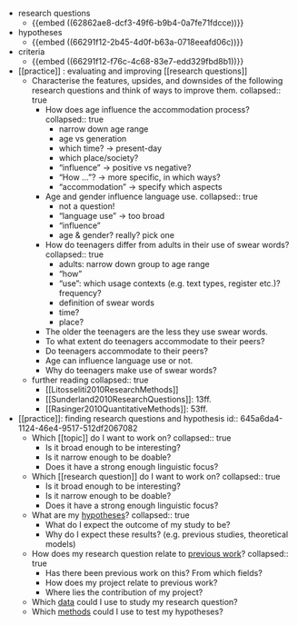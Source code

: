 - research questions
	- {{embed ((62862ae8-dcf3-49f6-b9b4-0a7fe71fdcce))}}
- hypotheses
	- {{embed ((66291f12-2b45-4d0f-b63a-0718eeafd06c))}}
- criteria
	- {{embed ((66291f12-f76c-4c68-83e7-edd329fbd8b1))}}
- [[practice]] : evaluating and improving [[research questions]]
	- Characterise the features, upsides, and downsides of the following research questions and think of ways to improve them.
	  collapsed:: true
		- How does age influence the accommodation process?
		  collapsed:: true
			- narrow down age range
			- age vs generation
			- which time? → present-day
			- which place/society?
			- “influence” → positive vs negative?
			- “How …”? → more specific, in which ways?
			- “accommodation” → specify which aspects
		- Age and gender influence language use.
		  collapsed:: true
			- not a question!
			- “language use” → too broad
			- “influence”
			- age & gender? really? pick one
		- How do teenagers differ from adults in their use of swear words?
		  collapsed:: true
			- adults: narrow down group to age range
			- “how”
			- “use”: which usage contexts (e.g. text types, register etc.)? frequency?
			- definition of swear words
			- time?
			- place?
		- The older the teenagers are the less they use swear words.
		- To what extent do teenagers accommodate to their peers?
		- Do teenagers accommodate to their peers?
		- Age can influence language use or not.
		- Why do teenagers make use of swear words?
	- further reading
	  collapsed:: true
		- [[Litosseliti2010ResearchMethods]]
		- [[Sunderland2010ResearchQuestions]]: 13ff.
		- [[Rasinger2010QuantitativeMethods]]: 53ff.
- [[practice]]: finding research questions and hypothesis
  id:: 645a6da4-1124-46e4-9517-512df2067082
	- Which [[topic]] do I want to work on?
	  collapsed:: true
		- Is it broad enough to be interesting?
		- Is it narrow enough to be doable?
		- Does it have a strong enough linguistic focus?
	- Which [[research question]] do I want to work on?
	  collapsed:: true
		- Is it broad enough to be interesting?
		- Is it narrow enough to be doable?
		- Does it have a strong enough linguistic focus?
	- What are my [hypotheses]([[hypotheses]])?
	  collapsed:: true
		- What do I expect the outcome of my study to be?
		- Why do I expect these results? (e.g. previous studies, theoretical models)
	- How does my research question relate to [previous work]([[references]])?
	  collapsed:: true
		- Has there been previous work on this? From which fields?
		- How does my project relate to previous work?
		- Where lies the contribution of my project?
	- Which [data]([[data]]) could I use to study my research question?
	- Which [methods]([[methods]]) could I use to test my hypotheses?